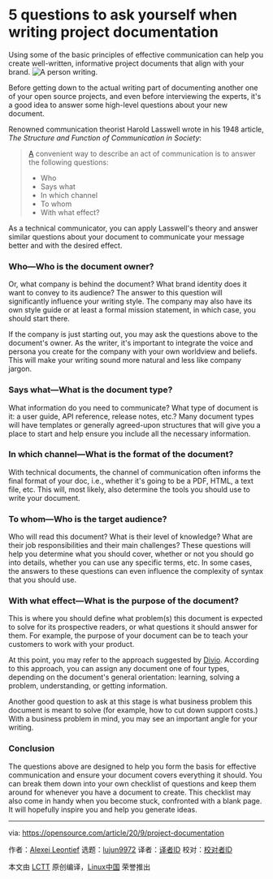[#]: collector: (lujun9972)
[#]: translator: ( )
[#]: reviewer: ( )
[#]: publisher: ( )
[#]: url: ( )
[#]: subject: (5 questions to ask yourself when writing project documentation)
[#]: via: (https://opensource.com/article/20/9/project-documentation)
[#]: author: (Alexei Leontief https://opensource.com/users/alexeileontief)

5 questions to ask yourself when writing project documentation
======
Using some of the basic principles of effective communication can help
you create well-written, informative project documents that align with
your brand.
![A person writing.][1]

Before getting down to the actual writing part of documenting another one of your open source projects, and even before interviewing the experts, it's a good idea to answer some high-level questions about your new document.

Renowned communication theorist Harold Lasswell wrote in his 1948 article, _The Structure and Function of Communication in Society_:

> [A] convenient way to describe an act of communication is to answer the following questions:
>
>   * Who
>   * Says what
>   * In which channel
>   * To whom
>   * With what effect?
>


As a technical communicator, you can apply Lasswell's theory and answer similar questions about your document to communicate your message better and with the desired effect.

### Who—Who is the document owner?

Or, what company is behind the document? What brand identity does it want to convey to its audience? The answer to this question will significantly influence your writing style. The company may also have its own style guide or at least a formal mission statement, in which case, you should start there.

If the company is just starting out, you may ask the questions above to the document's owner. As the writer, it's important to integrate the voice and persona you create for the company with your own worldview and beliefs. This will make your writing sound more natural and less like company jargon.

### Says what—What is the document type?

What information do you need to communicate? What type of document is it: a user guide, API reference, release notes, etc.? Many document types will have templates or generally agreed-upon structures that will give you a place to start and help ensure you include all the necessary information.

### In which channel—What is the format of the document?

With technical documents, the channel of communication often informs the final format of your doc, i.e., whether it's going to be a PDF, HTML, a text file, etc. This will, most likely, also determine the tools you should use to write your document.

### To whom—Who is the target audience?

Who will read this document? What is their level of knowledge? What are their job responsibilities and their main challenges? These questions will help you determine what you should cover, whether or not you should go into details, whether you can use any specific terms, etc. In some cases, the answers to these questions can even influence the complexity of syntax that you should use.

### With what effect—What is the purpose of the document?

This is where you should define what problem(s) this document is expected to solve for its prospective readers, or what questions it should answer for them. For example, the purpose of your document can be to teach your customers to work with your product.

At this point, you may refer to the approach suggested by [Divio][2]. According to this approach, you can assign any document one of four types, depending on the document's general orientation: learning, solving a problem, understanding, or getting information.

Another good question to ask at this stage is what business problem this document is meant to solve (for example, how to cut down support costs.) With a business problem in mind, you may see an important angle for your writing.

### Conclusion

The questions above are designed to help you form the basis for effective communication and ensure your document covers everything it should. You can break them down into your own checklist of questions and keep them around for whenever you have a document to create. This checklist may also come in handy when you become stuck, confronted with a blank page. It will hopefully inspire you and help you generate ideas.

--------------------------------------------------------------------------------

via: https://opensource.com/article/20/9/project-documentation

作者：[Alexei Leontief][a]
选题：[lujun9972][b]
译者：[译者ID](https://github.com/译者ID)
校对：[校对者ID](https://github.com/校对者ID)

本文由 [LCTT](https://github.com/LCTT/TranslateProject) 原创编译，[Linux中国](https://linux.cn/) 荣誉推出

[a]: https://opensource.com/users/alexeileontief
[b]: https://github.com/lujun9972
[1]: https://opensource.com/sites/default/files/styles/image-full-size/public/lead-images/rh_003784_02_os.comcareers_resume_rh1x.png?itok=S3HGxi6E (A person writing.)
[2]: https://documentation.divio.com/
